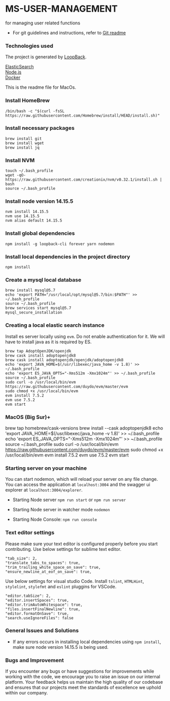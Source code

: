 # MS-USER-MANAGEMENT
for managing user related functions

* For git guidelines and instructions, refer to [Git readme](GIT.md)

### Technologies used 

The project is generated by [LoopBack](http://loopback.io).

[ElasticSearch](https://www.elastic.co/guide/index.html)<br>
[Node.js](https://nodejs.org/docs/latest/api/)<br>
[Docker](https://docs.docker.com/guides/)<br>


This is the readme file for MacOs.

### Install HomeBrew 
```
/bin/bash -c "$(curl -fsSL https://raw.githubusercontent.com/Homebrew/install/HEAD/install.sh)"

```

### Install necessary packages

```
brew install git
brew install wget
brew install jq
```

### Install NVM 

```
touch ~/.bash_profile
wget -qO- https://raw.githubusercontent.com/creationix/nvm/v0.32.1/install.sh | bash
source ~/.bash_profile
```

### Install node version 14.15.5

```
nvm install 14.15.5
nvm use 14.15.5
nvm alias default 14.15.5
```
<!-- // update installation of global dependencies -->
### Install global dependencies

```
npm install -g loopback-cli forever yarn nodemon
```

### Install local dependencies in the project directory

``` 
npm install
```

### Create a mysql local database
```
brew install mysql@5.7
echo 'export PATH="/usr/local/opt/mysql@5.7/bin:$PATH"' >> ~/.bash_profile
source ~/.bash_profile
brew services start mysql@5.7
mysql_secure_installation

```

### Creating a local elastic search instance
Install es server locally using `evm`. Do not enable authentication for it. We will have to install java as it is required by ES.

```
brew tap AdoptOpenJDK/openjdk
brew cask install adoptopenjdk8
brew cask install adoptopenjdk/openjdk/adoptopenjdk8
echo 'export JAVA_HOME=$(/usr/libexec/java_home -v 1.8)' >> ~/.bash_profile
echo 'export ES_JAVA_OPTS="-Xms512m -Xmx1024m"' >> ~/.bash_profile
source ~/.bash_profile
sudo curl -o /usr/local/bin/evm https://raw.githubusercontent.com/duydo/evm/master/evm
sudo chmod +x /usr/local/bin/evm
evm install 7.5.2
evm use 7.5.2
evm start
```

### MacOS (Big Sur)+
brew tap homebrew/cask-versions
brew install --cask adoptopenjdk8
echo 'export JAVA_HOME=$(/usr/libexec/java_home -v 1.8)' >> ~/.bash_profile
echo 'export ES_JAVA_OPTS="-Xms512m -Xmx1024m"' >> ~/.bash_profile
source ~/.bash_profile
sudo curl -o /usr/local/bin/evm https://raw.githubusercontent.com/duydo/evm/master/evm
sudo chmod +x /usr/local/bin/evm
evm install 7.5.2
evm use 7.5.2
evm start


### Starting server on your machine
You can start nodemon, which will reload your server on any file change.
You can access the application at `localhost:3004` and the swagger ui explorer at `localhost:3004/explorer`.

- Starting Node server
`npm run start` or `npm run server`

- Starting Node server in watcher mode
`nodemon`

- Starting Node Console:
`npm run console`


### Text editor settings
Please make sure your text editor is configured properly before you start contributing.
Use below settings for sublime text editor.
```
"tab_size": 2,
"translate_tabs_to_spaces": true,
"trim_trailing_white_space_on_save": true,
"ensure_newline_at_eof_on_save": true,
```
Use below settings for visual studio Code. Install `tslint`, `HTMLHint`, `stylelint`, `stylefmt` and `eslint` pluggins for VSCode.
```
"editor.tabSize": 2,
"editor.insertSpaces": true,
"editor.trimAutoWhitespace": true,
"files.insertFinalNewline": true,
"editor.formatOnSave": true,
"search.useIgnoreFiles": false

```

### General Issues and Solutions

- If any errors occurs in installing local dependencies using ``` npm install ```, make sure node version 14.15.5 is being used.

### Bugs and Improvement

If you encounter any bugs or have suggestions for improvements while working with the code, we encourage you to raise an issue on our internal platform. Your feedback helps us maintain the high quality of our codebase and ensures that our projects meet the standards of excellence we uphold within our company.